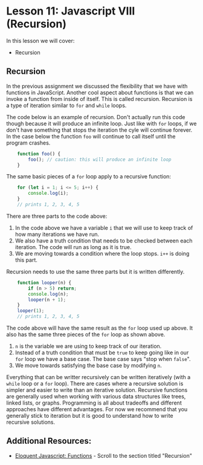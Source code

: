 # Lesson 11: Javascript VIII (Recursion)

In this lesson we will cover: 

* Recursion

## Recursion

In the previous assignment we discussed the flexibility that we have with functions in JavaScript.  Another cool aspect about functions is that we can invoke a function from inside of itself.  This is called recursion.  Recursion is a type of iteration similar to `for` and `while` loops.

The code below is an example of recursion.  Don't actually run this code though because it will produce an infinite loop.  Just like with `for` loops, if we don't have something that stops the iteration the cyle will continue forever.  In the case below the function `foo` will continue to call itself until the program crashes.

```javascript
    function foo() {
        foo(); // caution: this will produce an infinite loop
    }
```

The same basic pieces of a `for` loop apply to a recursive function:

```javascript
    for (let i = 1; i <= 5; i++) {
        console.log(i);
    }
    // prints 1, 2, 3, 4, 5
```

There are three parts to the code above: 
1. In the code above we have a variable `i` that we will use to keep track of how many iterations we have run.  
2. We also have a truth condition that needs to be checked between each iteration.  The code will run as long as it is true.
3. We are moving towards a condition where the loop stops.  `i++` is doing this part.

Recursion needs to use the same three parts but it is written differently.

```javascript
    function looper(n) {
        if (n > 5) return;
        console.log(n);
        looper(n + 1);
    }
    looper(1);
    // prints 1, 2, 3, 4, 5
```

The code above will have the same result as the `for` loop used up above.  It also has the same three pieces of the `for` loop as shown above.
1. `n` is the variable we are using to keep track of our iteration.
2. Instead of a truth condition that must be `true` to keep going like in our `for` loop we have a base case.  The base case says "stop when `false`".
3. We move towards satisfying the base case by modifying `n`.

Everything that can be writter recursively can be written iteratively (with a `while` loop or a `for` loop).  There are cases where a recursive
solution is simpler and easier to write than an iterative solution.  Recursive functions are generally used when working with various data structures
like trees, linked lists, or graphs.  Programming is all about tradeoffs and different approaches have different advantages.  For now we recommend that
you generally stick to iteration but it is good to understand how to write recursive solutions.

## Additional Resources:

* [Eloquent Javascript: Functions](https://eloquentjavascript.net/03_functions.html) - Scroll to the section titled "Recursion"
